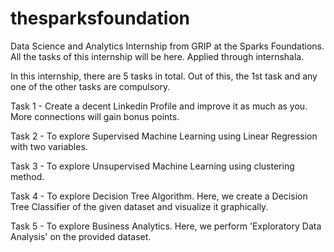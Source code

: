 # thesparksfoundation

Data Science and Analytics Internship from GRIP at the Sparks Foundations. All the tasks of this internship will be here. Applied through internshala.

In this internship, there are 5 tasks in total. Out of this, the 1st task and any one of the other tasks are compulsory.

Task 1 - Create a decent Linkedin Profile and improve it as much as you. More connections will gain bonus points.

Task 2 - To explore Supervised Machine Learning using Linear Regression with two variables.

Task 3 - To explore Unsupervised Machine Learning using clustering method.

Task 4 - To explore Decision Tree Algorithm. Here, we create a Decision Tree Classifier of the given dataset and visualize it graphically.

Task 5 - To explore Business Analytics. Here, we perform 'Exploratory Data Analysis' on the provided dataset.
